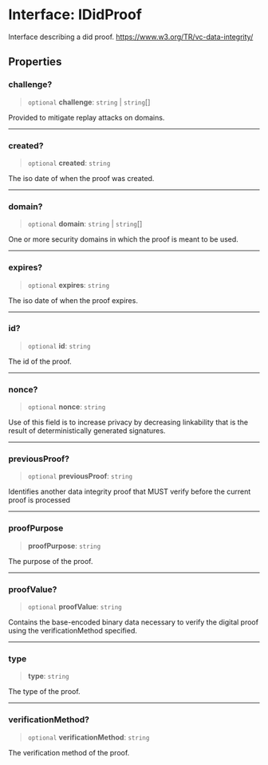 # Interface: IDidProof

Interface describing a did proof.
https://www.w3.org/TR/vc-data-integrity/

## Properties

### challenge?

> `optional` **challenge**: `string` \| `string`[]

Provided to mitigate replay attacks on domains.

***

### created?

> `optional` **created**: `string`

The iso date of when the proof was created.

***

### domain?

> `optional` **domain**: `string` \| `string`[]

One or more security domains in which the proof is meant to be used.

***

### expires?

> `optional` **expires**: `string`

The iso date of when the proof expires.

***

### id?

> `optional` **id**: `string`

The id of the proof.

***

### nonce?

> `optional` **nonce**: `string`

Use of this field is to increase privacy by decreasing linkability
that is the result of deterministically generated signatures.

***

### previousProof?

> `optional` **previousProof**: `string`

Identifies another data integrity proof that MUST verify before
the current proof is processed

***

### proofPurpose

> **proofPurpose**: `string`

The purpose of the proof.

***

### proofValue?

> `optional` **proofValue**: `string`

Contains the base-encoded binary data necessary to verify the
digital proof using the verificationMethod specified.

***

### type

> **type**: `string`

The type of the proof.

***

### verificationMethod?

> `optional` **verificationMethod**: `string`

The verification method of the proof.
